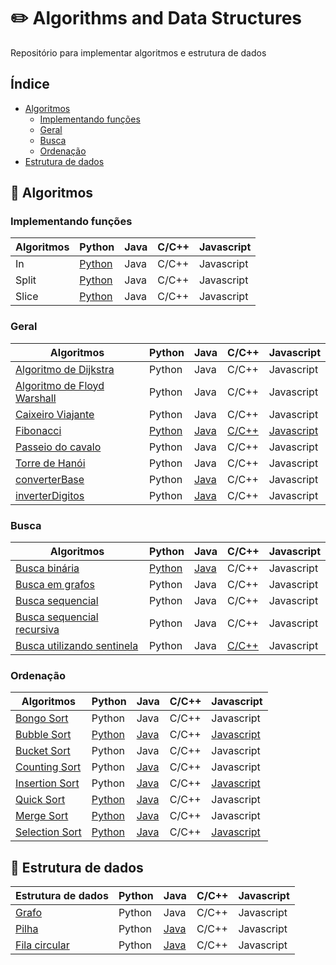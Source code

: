# ✏️ Algorithms and Data Structures

Repositório para implementar algoritmos e estrutura de dados

## Índice

- [Algoritmos](#-algoritmos)
  - [Implementando funções](#implementando-funções)
  - [Geral](#geral)
  - [Busca](#busca)
  - [Ordenação](#ordenação)
- [Estrutura de dados](#-estrutura-de-dados)


## 📝 Algoritmos


### Implementando funções

| Algoritmos | Python | Java | C/C++ | Javascript |
|------|-------|------|------|------|
| In | [Python](src/python/in.py) | Java | C/C++ | Javascript |
| Split | [Python](src/python/split.py) | Java | C/C++ | Javascript |
| Slice | [Python](src/python/slice.py) | Java | C/C++ | Javascript |


### Geral

| Algoritmos | Python | Java | C/C++ | Javascript |
|------|-------|------|------|------|
| [Algoritmo de Dijkstra](https://pt.wikipedia.org/wiki/Algoritmo_de_Dijkstra) | Python | Java | C/C++ | Javascript |
| [Algoritmo de Floyd Warshall](https://pt.wikipedia.org/wiki/Algoritmo_de_Floyd-Warshall) | Python | Java | C/C++ | Javascript |
| [Caixeiro Viajante](https://pt.wikipedia.org/wiki/Problema_do_caixeiro-viajante) | Python | Java | C/C++ | Javascript |
| [Fibonacci](https://pt.wikipedia.org/wiki/Sequ%C3%AAncia_de_Fibonacci) | [Python](src/python/fibonacci.py) | [Java](src/java/Fibonacci.java) |[C/C++](src/c/fibonacci.cpp) | [Javascript](src/javascript/fibonacci.js) |
| [Passeio do cavalo](https://pt.wikipedia.org/wiki/Problema_do_cavalo) | Python | Java | C/C++ | Javascript |
| [Torre de Hanói](https://pt.wikipedia.org/wiki/Torre_de_Han%C3%B3i) | Python | Java | C/C++ | Javascript |
| [converterBase](https://panda.ime.usp.br/pythonds/static/pythonds_pt/03-EDBasicos/08-DecimalParaBinario.html#:~:text=Mas%20como%20podemos%20facilmente%20converter,um%20inteiro%20maior%20de%200.) | Python | [Java](src/java/converterBase.java) | C/C++ | Javascript |
| [inverterDigitos]() | Python | [Java](src/java/inverterDigitos.java) | C/C++ | Javascript 

### Busca

| Algoritmos | Python | Java | C/C++ | Javascript |
|------|-------|------|------|------|
| [Busca binária](https://pt.wikipedia.org/wiki/Pesquisa_bin%C3%A1ria) | [Python](binary_search.py) | [Java](src/java/BuscaBinariaRecursiva.java) | C/C++ | Javascript |
| [Busca em grafos](https://www.inf.ufsc.br/grafos/represen/busca.html) | Python | Java | C/C++ | Javascript |
| [Busca sequencial](https://pt.wikipedia.org/wiki/Busca_linear) | Python | Java | C/C++ | Javascript |
| [Busca sequencial recursiva](https://pt.wikipedia.org/wiki/Busca_linear) | Python | Java | C/C++ | Javascript |
| [Busca utilizando sentinela](https://updatedcode.wordpress.com/2015/06/16/busca-sequencial-com-sentinela/) | Python | Java | [C/C++](src/c/BuscaSentinela.c) | Javascript |
  


### Ordenação

| Algoritmos | Python | Java | C/C++ | Javascript |
|------|-------|------|------|------|
| [Bongo Sort](https://pt.wikipedia.org/wiki/Bogosort) | Python | Java | C/C++ | Javascript |
| [Bubble Sort](https://pt.wikipedia.org/wiki/Bucket_sort) | [Python](src/python/bubble_sort.py) | [Java](src/java/BubbleSort) | C/C++ | [Javascript](src/javascript/bubbleSort.js) |
| [Bucket Sort](https://pt.wikipedia.org/wiki/Bucket_sort) | Python | Java | C/C++ | Javascript |
| [Counting Sort](https://pt.wikipedia.org/wiki/Counting_sort) | Python | [Java](src/java/CountingSort.java) | C/C++ | Javascript |
| [Insertion Sort](https://pt.wikipedia.org/wiki/Insertion_sort) | Python | [Java](src/java/InsertionSortRecursivo.java) | C/C++ | [Javascript](src/javascript/insertionSort.js) |
| [Quick Sort](https://pt.wikipedia.org/wiki/Quicksort) | [Python](src/python/QuickSort) | [Java](src/java/QuickSort) | C/C++ | Javascript |
| [Merge Sort](https://pt.wikipedia.org/wiki/Merge_sort) | [Python](src/python/MergeSort) | [Java](src/java/MergeSort.java) | C/C++ | Javascript |
| [Selection Sort](https://pt.wikipedia.org/wiki/Selection_sort) | [Python](src/python/selection_sort.py) | [Java](src/java/SelectionSort.java) | C/C++ | [Javascript](src/javascript/selectionSort.js) |

  

  

## 📝 Estrutura de dados

| Estrutura de dados | Python | Java | C/C++ | Javascript |
|------|-------|------|------|------|
| [Grafo](https://pt.wikipedia.org/wiki/Teoria_dos_grafos) | Python | Java | C/C++ | Javascript |
| [Pilha](https://pt.wikipedia.org/wiki/LIFO) | Python | [Java](src/java/Pilha.java) | C/C++ | Javascript |
| [Fila circular](https://www.devmedia.com.br/fila-circular-dinamica/24572) | Python | [Java](src/java/VetorCircular.java) | C/C++ | Javascript |
